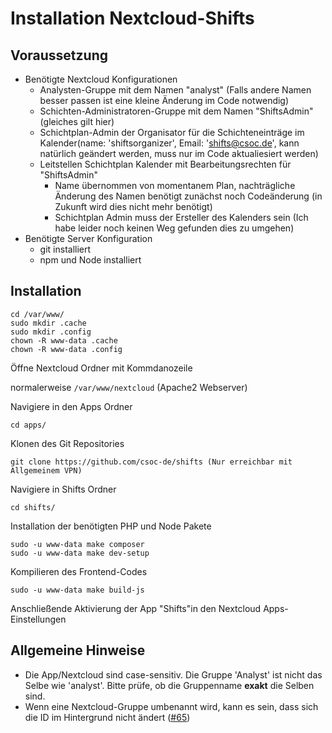 # Installation Nextcloud-Shifts

## Voraussetzung

* Benötigte Nextcloud Konfigurationen
    * Analysten-Gruppe mit dem Namen "analyst" (Falls andere Namen besser passen ist eine kleine Änderung im Code notwendig)
    * Schichten-Administratoren-Gruppe mit dem Namen "ShiftsAdmin" (gleiches gilt hier)
    * Schichtplan-Admin der Organisator für die Schichteneinträge im Kalender(name: 'shiftsorganizer', Email: 'shifts@csoc.de', kann natürlich geändert werden, muss nur im Code aktualiesiert werden)
    * Leitstellen Schichtplan Kalender mit Bearbeitungsrechten für "ShiftsAdmin"
        * Name übernommen von momentanem Plan, nachträgliche Änderung des Namen benötigt zunächst noch Codeänderung (in Zukunft wird dies nicht mehr benötigt)
        * Schichtplan Admin muss der Ersteller des Kalenders sein (Ich habe leider noch keinen Weg gefunden dies zu umgehen)
* Benötigte Server Konfiguration
    * git installiert
    * npm und Node installiert


## Installation

```
cd /var/www/
sudo mkdir .cache
sudo mkdir .config
chown -R www-data .cache
chown -R www-data .config
```

Öffne Nextcloud Ordner mit Kommdanozeile

normalerweise `/var/www/nextcloud` (Apache2 Webserver)

Navigiere in den Apps Ordner

```
cd apps/
```

Klonen des Git Repositories

```
git clone https://github.com/csoc-de/shifts (Nur erreichbar mit Allgemeinem VPN)
```

Navigiere in Shifts Ordner

```
cd shifts/
```

Installation der benötigten PHP und Node Pakete

```
sudo -u www-data make composer
sudo -u www-data make dev-setup
```

Kompilieren des Frontend-Codes

```
sudo -u www-data make build-js
```

Anschließende Aktivierung der App "Shifts"in den Nextcloud Apps-Einstellungen


## Allgemeine Hinweise
- Die App/Nextcloud sind case-sensitiv. Die Gruppe 'Analyst' ist nicht das Selbe wie 'analyst'. Bitte prüfe, ob die Gruppenname **exakt** die Selben sind.
- Wenn eine Nextcloud-Gruppe umbenannt wird, kann es sein, dass sich die ID im Hintergrund nicht ändert ([#65](https://github.com/csoc-de/Shifts/issues/65))
